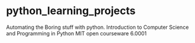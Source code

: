 # python_learning_projects
Automating the Boring stuff with python. Introduction to Computer Science and Programming in Python MIT open courseware 6.0001
